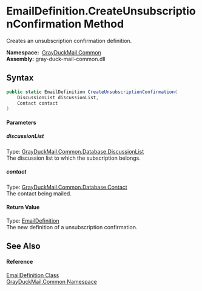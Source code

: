 EmailDefinition.CreateUnsubscriptionConfirmation Method
=======================================================
Creates an unsubscription confirmation definition.

  **Namespace:**  [GrayDuckMail.Common][1]  
  **Assembly:** gray-duck-mail-common.dll

Syntax
------

```csharp
public static EmailDefinition CreateUnsubscriptionConfirmation(
	DiscussionList discussionList,
	Contact contact
)
```

#### Parameters

##### *discussionList*
Type: [GrayDuckMail.Common.Database.DiscussionList][2]  
 The discussion list to which the subscription belongs.

##### *contact*
Type: [GrayDuckMail.Common.Database.Contact][3]  
 The contact being mailed.

#### Return Value
Type: [EmailDefinition][4]  
 The new definition of a unsubscription confirmation. 

See Also
--------

#### Reference
[EmailDefinition Class][4]  
[GrayDuckMail.Common Namespace][1]  

[1]: ../README.md
[2]: ../../GrayDuckMail.Common.Database/DiscussionList/README.md
[3]: ../../GrayDuckMail.Common.Database/Contact/README.md
[4]: README.md
